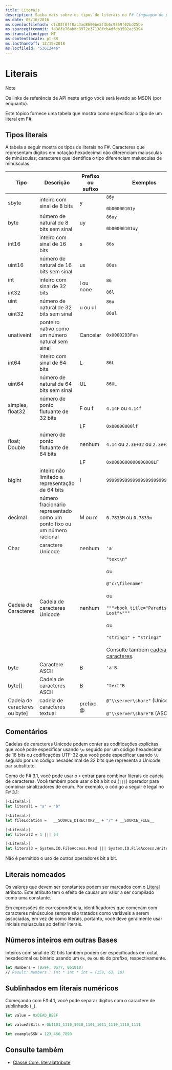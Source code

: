 ```yaml
---
title: Literais
description: Saiba mais sobre os tipos de literais no F# linguagem de programação.
ms.date: 05/16/2016
ms.openlocfilehash: dfc02f0ff8ac3ad8600be5f3b6c9359f02bd25be
ms.sourcegitcommit: fa38fe76abdc8972e37138fcb4dfdb3502ac5394
ms.translationtype: MT
ms.contentlocale: pt-BR
ms.lasthandoff: 12/19/2018
ms.locfileid: "53612446"
---
```

# <a name="literals"></a>Literais

> [!NOTE]
> Os links de referência de API neste artigo você será levado ao MSDN (por enquanto).

Este tópico fornece uma tabela que mostra como especificar o tipo de um literal em F#.

## <a name="literal-types"></a>Tipos literais

A tabela a seguir mostra os tipos de literais no F#. Caracteres que representam dígitos em notação hexadecimal não diferenciam maiusculas de minúsculas; caracteres que identifica o tipo diferenciam maiusculas de minúsculas.

|Tipo|Descrição|Prefixo ou sufixo|Exemplos|
|----|-----------|----------------|--------|
|sbyte|inteiro com sinal de 8 bits|y|`86y`<br /><br />`0b00000101y`|
|byte|número de natural de 8 bits sem sinal|uy|`86uy`<br /><br />`0b00000101uy`|
|int16|inteiro com sinal de 16 bits|s|`86s`|
|uint16|número de natural de 16 bits sem sinal|us|`86us`|
|int<br /><br />int32|inteiro com sinal de 32 bits|l ou none|`86`<br /><br />`86l`|
|uint<br /><br />uint32|número de natural de 32 bits sem sinal|u ou ul|`86u`<br /><br />`86ul`|
|unativeint|ponteiro nativo como um número natural sem sinal|Cancelar|`0x00002D3Fun`|
|int64|inteiro com sinal de 64 bits|L|`86L`|
|uint64|número de natural de 64 bits sem sinal|UL|`86UL`|
|simples, float32|número de ponto flutuante de 32 bits|F ou f|`4.14F` ou `4.14f`|
|||LF|`0x00000000lf`|
|float; Double|número de ponto flutuante de 64 bits|nenhum|`4.14` ou `2.3E+32` ou `2.3e+32`|
|||LF|`0x0000000000000000LF`|
|bigint|inteiro não limitado a representação de 64 bits|I|`9999999999999999999999999999I`|
|decimal|número fracionário representado como um ponto fixo ou um número racional|M ou m|`0.7833M` ou `0.7833m`|
|Char|caractere Unicode|nenhum|`'a'`|
|Cadeia de Caracteres|Cadeia de caracteres Unicode|nenhum|`"text\n"`<br /><br />ou<br /><br />`@"c:\filename"`<br /><br />ou<br /><br />`"""<book title="Paradise Lost">"""`<br /><br />ou<br /><br />`"string1" + "string2"`<br /><br />Consulte também [cadeias de caracteres](Strings.md).|
|byte|Caractere ASCII|B|`'a'B`|
|byte[]|Cadeia de caracteres ASCII|B|`"text"B`|
|Cadeia de caracteres ou byte]|cadeia de caracteres textual|prefixo @|`@"\\server\share"` (Unicode)<br /><br />`@"\\server\share"B` (ASCII)|

## <a name="remarks"></a>Comentários

Cadeias de caracteres Unicode podem conter as codificações explícitas que você pode especificar usando `\u` seguido por um código hexadecimal de 16 bits ou codificações UTF-32 que você pode especificar usando `\U` seguido por um código hexadecimal de 32 bits que representa a Unicode par substituto.

Como de F# 3.1, você pode usar o `+` entrar para combinar literais de cadeia de caracteres. Você também pode usar o bit a bit ou (`|||`) operador para combinar sinalizadores de enum. Por exemplo, o código a seguir é legal no F# 3.1:

```fsharp
[<Literal>]
let literal1 = "a" + "b"

[<Literal>]
let fileLocation =   __SOURCE_DIRECTORY__ + "/" + __SOURCE_FILE__

[<Literal>]
let literal2 = 1 ||| 64

[<Literal>]
let literal3 = System.IO.FileAccess.Read ||| System.IO.FileAccess.Write
```

Não é permitido o uso de outros operadores bit a bit.

## <a name="named-literals"></a>Literais nomeados

Os valores que devem ser constantes podem ser marcados com o [Literal](https://msdn.microsoft.com/library/465f36ce-d146-41c0-b425-679c509cd285) atributo. Este atributo tem o efeito de causar um valor a ser compilado como uma constante.

Em expressões de correspondência, identificadores que começam com caracteres minúsculos sempre são tratados como variáveis a serem associadas, em vez de como literais, portanto, você deve geralmente usar iniciais maiusculas ao definir literais.

## <a name="integers-in-other-bases"></a>Números inteiros em outras Bases

Inteiros com sinal de 32 bits também podem ser especificados em octal, hexadecimal ou binário usando um `0x`, `0o` ou `0b` do prefixo, respectivamente.

```fsharp
let Numbers = (0x9F, 0o77, 0b1010)
// Result: Numbers : int * int * int = (159, 63, 10)
```

## <a name="underscores-in-numeric-literals"></a>Sublinhados em literais numéricos

Começando com F# 4.1, você pode separar dígitos com o caractere de sublinhado (`_`).

```fsharp
let value = 0xDEAD_BEEF

let valueAsBits = 0b1101_1110_1010_1101_1011_1110_1110_1111

let exampleSSN = 123_456_7890
```

## <a name="see-also"></a>Consulte também

- [Classe Core. literalattribute](https://msdn.microsoft.com/visualfsharpdocs/conceptual/core.literalattribute-class-%5bfsharp%5d)